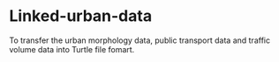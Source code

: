 # Linked-urban-data
To transfer the urban morphology data, public transport data and traffic volume data into Turtle file fomart.
